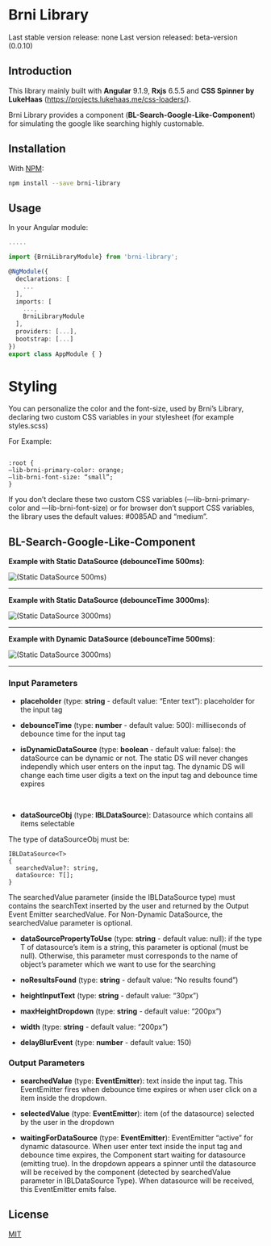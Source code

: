 # Brni Library

Last stable version release: none
Last version released: beta-version (0.0.10)

## Introduction
This library mainly built with **Angular** 9.1.9, **Rxjs** 6.5.5 and **CSS Spinner by LukeHaas** (https://projects.lukehaas.me/css-loaders/).

Brni Library provides a component (**BL-Search-Google-Like-Component**) for simulating the google like searching highly customable.


## Installation

With [NPM](https://www.npmjs.com/package/brni-library):

```bash
npm install --save brni-library
```

## Usage

In your Angular module:

```ts
.....

import {BrniLibraryModule} from 'brni-library';

@NgModule({
  declarations: [
    ...
  ],
  imports: [
    ...,
    BrniLibraryModule
  ],
  providers: [...],
  bootstrap: [...]
})
export class AppModule { }

```


# Styling 

You can personalize the color and the font-size, used by Brni’s Library, declaring two custom CSS variables in your stylesheet (for example styles.scss)

For Example:
```

:root {
—lib-brni-primary-color: orange;
—lib-brni-font-size: “small”;
}

```

If you don’t declare these two custom CSS variables (—lib-brni-primary-color and —lib-brni-font-size) or for browser don’t support CSS variables, the library uses the default values: #0085AD and “medium”.

## BL-Search-Google-Like-Component

**Example with Static DataSource (debounceTime 500ms)**:

![(Static DataSource 500ms)](https://drive.google.com/uc?export=view&id=13m8FW1A09cR5d3gUch_L1mC17t2n_cEw)

----------------------------------------------------------------

**Example with Static DataSource (debounceTime 3000ms)**:

![(Static DataSource 3000ms)](https://drive.google.com/uc?export=view&id=1toijV5k7aQclrQreB9GOrGHIGhto4_9O)

----------------------------------------------------------------

**Example with Dynamic DataSource (debounceTime 500ms)**:

![(Static DataSource 3000ms)](https://drive.google.com/uc?export=view&id=1IRCPw3bT6bAPmGuj94W5G8WjuAObIO50)

----------------------------------------------------------------

### Input Parameters 

*	**placeholder** (type: **string** - default value: “Enter text”): placeholder for the input tag

*	**debounceTime** (type: **number** - default value: 500): milliseconds of debounce time for the input tag

*	**isDynamicDataSource** (type: **boolean** - default value: false): the dataSource can be dynamic or not. The static DS will never changes independly which user enters on the input tag. The dynamic DS will change each time user digits a text on the input tag and debounce time expires 
<br/>

*	**dataSourceObj** (type: **IBLDataSource**): Datasource which contains all items selectable

  The type of dataSourceObj must be:
  ```
  IBLDataSource<T>
  {
    searchedValue?: string,
    dataSource: T[];
  }
  ```

  The searchedValue parameter (inside the IBLDataSource type) must contains the searchText inserted by the user and returned by the Output Event Emitter searchedValue.
  For Non-Dynamic DataSource, the searchedValue parameter is optional.


*	**dataSourcePropertyToUse** (type: **string** - default value: null): if the type T of datasource’s item is a string, this parameter is optional (must be null). Otherwise, this parameter must corresponds to the name of object’s parameter which we want to use for the searching


*	**noResultsFound** (type: **string** - default value: “No results found”)


*	**heightInputText** (type: **string** - default value: “30px”)


*	**maxHeightDropdown** (type: **string** - default value: “200px”)


*	**width** (type: **string** - default value: “200px”)

* **delayBlurEvent** (type: **number** - default value: 150)


### Output Parameters

*	**searchedValue** (type: **EventEmitter<string>**): text inside the input tag. This EventEmitter fires when debounce time expires or when user click on a item inside the dropdown.


*	**selectedValue** (type: **EventEmitter<any>**): item (of the datasource) selected by the user in the dropdown


*	**waitingForDataSource** (type: **EventEmitter<boolean>**): EventEmitter “active” for dynamic datasource. When user enter text inside the input tag and debounce time expires, the Component start waiting for datasource (emitting true). In the dropdown appears a spinner until the datasource will be received by the component (detected by searchedValue parameter in IBLDataSource Type). When datasource will be received, this EventEmitter emits false.

## License
[MIT](https://choosealicense.com/licenses/mit/)